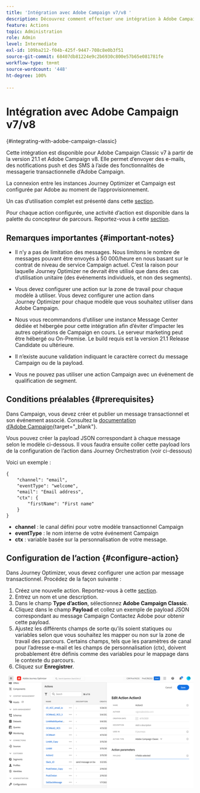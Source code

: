 ```yaml
---
title: 'Intégration avec Adobe Campaign v7/v8 '
description: Découvrez comment effectuer une intégration à Adobe Campaign v7/v8
feature: Actions
topic: Administration
role: Admin
level: Intermediate
exl-id: 109ba212-f04b-425f-9447-708c8e0b3f51
source-git-commit: 68407db81224e9c2b6930c800e57b65e081781fe
workflow-type: tm+mt
source-wordcount: '448'
ht-degree: 100%

---
```


# Intégration avec Adobe Campaign v7/v8
 {#integrating-with-adobe-campaign-classic}

Cette intégration est disponible pour Adobe Campaign Classic v7 à partir de la version 21.1 et Adobe Campaign v8. Elle permet d’envoyer des e-mails, des notifications push et des SMS à l’aide des fonctionnalités de messagerie transactionnelle d’Adobe Campaign.

La connexion entre les instances Journey Optimizer et Campaign est configurée par Adobe au moment de l’approvisionnement.

Un cas d’utilisation complet est présenté dans cette [section](../building-journeys/campaign-classic-use-case.md).

Pour chaque action configurée, une activité d’action est disponible dans la palette du concepteur de parcours. Reportez-vous à cette [section](../building-journeys/using-adobe-campaign-classic.md).

## Remarques importantes {#important-notes}

* Il n’y a pas de limitation des messages. Nous limitons le nombre de messages pouvant être envoyés à 50 000/heure en nous basant sur le contrat de niveau de service Campaign actuel. C’est la raison pour laquelle Journey Optimizer ne devrait être utilisé que dans des cas d’utilisation unitaire (des événements individuels, et non des segments).

* Vous devez configurer une action sur la zone de travail pour chaque modèle à utiliser. Vous devez configurer une action dans Journey Optimizer pour chaque modèle que vous souhaitez utiliser dans Adobe Campaign.

* Nous vous recommandons d’utiliser une instance Message Center dédiée et hébergée pour cette intégration afin d’éviter d’impacter les autres opérations de Campaign en cours. Le serveur marketing peut être hébergé ou On-Premise. Le build requis est la version 21.1 Release Candidate ou ultérieure.

* Il n’existe aucune validation indiquant le caractère correct du message Campaign ou de la payload.

* Vous ne pouvez pas utiliser une action Campaign avec un événement de qualification de segment.

## Conditions préalables {#prerequisites}

Dans Campaign, vous devez créer et publier un message transactionnel et son événement associé. Consultez la [documentation d’Adobe Campaign](https://experienceleague.adobe.com/docs/campaign-classic/using/transactional-messaging/introduction/about-transactional-messaging.html?lang=fr#transactional-messaging){target=&quot;_blank&quot;}.

Vous pouvez créer la payload JSON correspondant à chaque message selon le modèle ci-dessous. Il vous faudra ensuite coller cette payload lors de la configuration de l’action dans Journey Orchestration (voir ci-dessous)

Voici un exemple :

```
{
    "channel": "email",
    "eventType": "welcome",
    "email": "Email address",
    "ctx": {
        "firstName": "First name"
    }
}
```

* **channel** : le canal défini pour votre modèle transactionnel Campaign
* **eventType** : le nom interne de votre événement Campaign
* **ctx** : variable basée sur la personnalisation de votre message.

## Configuration de l’action {#configure-action}

Dans Journey Optimizer, vous devez configurer une action par message transactionnel. Procédez de la façon suivante :

1. Créez une nouvelle action. Reportez-vous à cette [section](../action/action.md).
1. Entrez un nom et une description.
1. Dans le champ **Type d’action**, sélectionnez **Adobe Campaign Classic**.
1. Cliquez dans le champ **Payload** et collez un exemple de payload JSON correspondant au message Campaign Contactez Adobe pour obtenir cette payload.
1. Ajustez les différents champs de sorte qu’ils soient statiques ou variables selon que vous souhaitez les mapper ou non sur la zone de travail des parcours. Certains champs, tels que les paramètres de canal pour l’adresse e-mail et les champs de personnalisation (ctx), doivent probablement être définis comme des variables pour le mappage dans le contexte du parcours.
1. Cliquez sur **Enregistrer**.

![](../assets/accintegration1.png)
